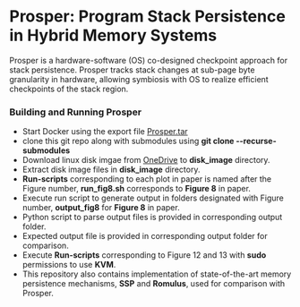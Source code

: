 # Prosper: Program Stack Persistence in Hybrid Memory Systems
Prosper is a hardware-software (OS) co-designed checkpoint approach for stack persistence. Prosper tracks stack changes at sub-page byte granularity in hardware, allowing symbiosis with OS to realize efficient checkpoints of the stack region.

### Building and Running Prosper
- Start Docker using the export file [Prosper.tar]()
- clone this git repo along with submodules using  **git clone --recurse-submodules**
- Download linux disk imgae from [OneDrive](https://iitk-my.sharepoint.com/:u:/g/personal/kparun_iitk_ac_in/Eb12ZLz_oe5Brc7WtYH9a7QBO_glbhSxE9gci0HldbFKQw?e=J5tLp2) to **disk_image** directory.
- Extract disk image files in **disk_image** directory.
- **Run-scripts** corresponding to each plot in paper is named after the Figure number, **run_fig8.sh** corresponds to **Figure 8** in paper.
- Execute run script to generate output in folders designated with Figure number, **output_fig8** for **Figure 8** in paper.
- Python script to parse output files is provided in corresponding output folder.
- Expected output file is provided in corresponding output folder for comparison.
- Execute **Run-scripts** corresponding to Figure 12 and 13 with **sudo** permissions to use **KVM**.
- This repository also contains implementation of state-of-the-art memory persistence mechanisms, **SSP** and **Romulus**, used for comparison with Prosper.
